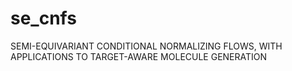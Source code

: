 # se_cnfs
SEMI-EQUIVARIANT CONDITIONAL NORMALIZING FLOWS, WITH APPLICATIONS TO TARGET-AWARE MOLECULE GENERATION
